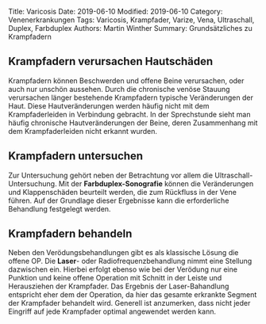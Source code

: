 Title: Varicosis
Date: 2019-06-10
Modified: 2019-06-10
Category: Venenerkrankungen
Tags: Varicosis, Krampfader, Varize, Vena, Ultraschall, Duplex, Farbduplex
Authors: Martin Winther
Summary: Grundsätzliches zu Krampfadern

## Krampfadern verursachen Hautschäden

Krampfadern können Beschwerden und offene Beine verursachen, oder auch nur unschön aussehen. 
Durch die chronische venöse Stauung verursachen länger bestehende Krampfadern typische Veränderungen der Haut.
Diese Hautveränderungen werden häufig nicht mit dem Krampfaderleiden in Verbindung gebracht. 
In der Sprechstunde sieht man häufig chronische Hautveränderungen der Beine, deren Zusammenhang mit dem Krampfaderleiden nicht erkannt wurden. 

## Krampfadern untersuchen

Zur Untersuchung gehört neben der Betrachtung vor allem die Ultraschall-Untersuchung. 
Mit der **Farbduplex-Sonografie** können die Veränderungen und Klappenschäden beurteilt werden, 
die zum Rückfluss in der Vene führen.
Auf der Grundlage dieser Ergebnisse kann die erforderliche Behandlung festgelegt werden. 

## Krampfadern behandeln

Neben den Verödungsbehandlungen gibt es als klassische Lösung die offene OP. 
Die **Laser**- oder Radiofrequenzbehandlung nimmt eine Stellung dazwischen ein. 
Hierbei erfolgt ebenso wie bei der Verödung nur eine Punktion und keine offene Operation mit 
Schnitt in der Leiste und Herausziehen der Krampfader.
Das Ergebnis der Laser-Bahandlung entspricht eher dem der Operation, da hier das 
gesamte erkrankte Segment der Krampfader behandelt wird. 
Generell ist anzumerken, dass nicht jeder Eingriff auf jede Krampfader optimal angewendet werden kann. 

